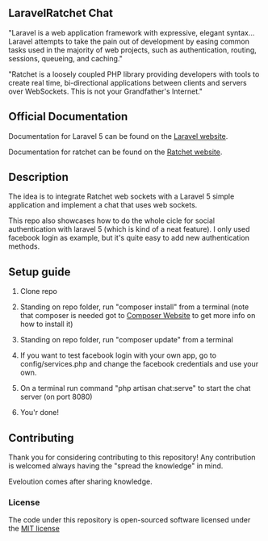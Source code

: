 ## LaravelRatchet Chat

"Laravel is a web application framework with expressive, elegant syntax... Laravel attempts to take the pain out of development by easing common tasks used in the majority of web projects, such as authentication, routing, sessions, queueing, and caching."

"Ratchet is a loosely coupled PHP library providing developers with tools to create real time, bi-directional applications between clients and servers over WebSockets. This is not your Grandfather's Internet."

## Official Documentation

Documentation for Laravel 5 can be found on the [Laravel website](http://laravel.com/docs).

Documentation for ratchet can be found on the [Ratchet website](http://socketo.me/docs/).

## Description

The idea is to integrate Ratchet web sockets with a Laravel 5 simple application and implement a chat that uses web sockets.

This repo also showcases how to do the whole cicle for social authentication with laravel 5 (which is kind of a neat feature). I only used facebook login as example, but it's quite easy to add new authentication methods.

## Setup guide
	
1) Clone repo

2) Standing on repo folder, run "composer install" from a terminal (note that composer is needed got to [Composer Website](https://getcomposer.org/) to get more info on how to install it)

3) Standing on repo folder, run "composer update" from a terminal

4) If you want to test facebook login with your own app, go to config/services.php and change the facebook credentials and use your own.

5) On a terminal run command "php artisan chat:serve" to start the chat server (on port 8080)

6) You'r done!

## Contributing

Thank you for considering contributing to this repository! Any contribution is welcomed always having the "spread the knowledge" in mind. 

Eveloution comes after sharing knowledge.

### License

The code under this repository is open-sourced software licensed under the [MIT license](http://opensource.org/licenses/MIT)
